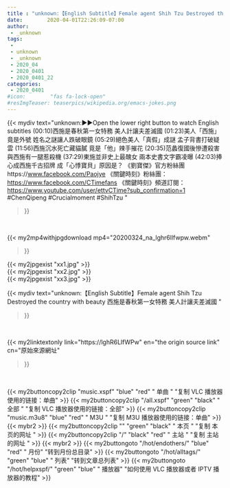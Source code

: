 ```yaml
---
title : "unknown:【English Subtitle】Female agent Shih Tzu Destroyed the country with beauty 西施是春秋第一女特務 美人計讓夫差滅國 "
date:        2020-04-01T22:26:09-07:00
author:
 - _unknown
tags:
 - 
 - unknown
 - _unknown
 - 2020_04
 - 2020_0401
 - 2020_0401_22
categories:
 - 2020_0401
#icon:        "fas fa-lock-open"
#resImgTeaser: teaserpics/wikipedia.org/emacs-jokes.png
---
```







{{< mydiv text="unknown:▶▶Open the lower right button to watch English subtitles  (00:10)西施是春秋第一女特務 美人計讓夫差滅國  (01:23)美人「西施」竟是外號 姓名之謎讓人跌破眼鏡  (05:29)絕色美人「真假」成謎 孟子背書打破疑雲  (11:56)西施沉水死亡藏貓膩 竟是「他」辣手摧花  (20:35)范蠡復國後慘遭殺害 與西施有一腿惹殺機  (37:29)東施並非史上最醜女 兩本史書文字霸凌曝  (42:03)捧心成西施千古招牌 成「心悸寶貝」原因是？  《劉寶傑》官方粉絲團https://www.facebook.com/Paojye 《關鍵時刻》粉絲團：https://www.facebook.com/CTimefans 《關鍵時刻》頻道訂閱：https://www.youtube.com/user/ettvCTime?sub_confirmation=1  #ChenQipeng #Crucialmoment #ShihTzu "
>}}
<br>


{{< my2mp4withjpgdownload mp4="20200324_na_lghr6llfwpw.webm"
>}}

{{< my2jpgexist "xx1.jpg" >}}<br>
{{< my2jpgexist "xx2.jpg" >}}<br>
{{< my2jpgexist "xx3.jpg" >}}<br>



{{< mydiv text="unknown:【English Subtitle】Female agent Shih Tzu Destroyed the country with beauty 西施是春秋第一女特務 美人計讓夫差滅國 "
>}}
<br>

{{< my2linktextonly link="https://lghR6LlfWPw"
en="the origin source link" cn="原始來源網址"
>}}


<br>


{{< my2buttoncopy2clip "music.xspf"        "blue"   "red"    " 单曲 "  "复制 VLC 播放器使用的链接：单曲" >}} {{< my2buttoncopy2clip "/all.xspf"         "green"  "black"  " 全部 "  "复制 VLC 播放器使用的链接：全部" >}} {{< my2buttoncopy2clip "music.m3u8"        "blue"   "red"    " M3U  "    "复制 M3U 播放器使用的链接：单曲" >}} {{< mybr2 >}} {{< my2buttoncopy2clip ""                  "green"  "black"  " 本页 "    "复制 本页的网址 " >}} {{< my2buttoncopy2clip "/"                 "black"  "red"    " 主站 "    "复制 主站的网址 " >}} {{< mybr2 >}} {{< my2buttongoto      "/hot/endothers/"   "blue"   "red"    " 月份"   "转到月份总目录" >}} {{< my2buttongoto      "/hot/alltags/"     "green"  "blue"   " 列表"   "转到文章总列表" >}} {{< my2buttongoto      "/hot/helpxspf/"    "green"  "blue"   " 播放器" "如何使用 VLC 播放器或者 IPTV 播放器的教程" >}} 
